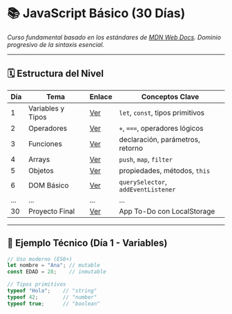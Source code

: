 # 📚 JavaScript Básico (30 Días)

*Curso fundamental basado en los estándares de [MDN Web Docs](https://developer.mozilla.org/es/docs/Web/JavaScript/Reference). Dominio progresivo de la sintaxis esencial.*

---

## 🗓️ Estructura del Nivel

| Día | Tema                  | Enlace                     | Conceptos Clave                     |
|-----|-----------------------|----------------------------|-------------------------------------|
| 1   | Variables y Tipos     | [Ver](/01-variables-tipos) | `let`, `const`, tipos primitivos    |
| 2   | Operadores            | [Ver](/02-operadores)      | `+`, `===`, operadores lógicos      |
| 3   | Funciones             | [Ver](/03-funciones)       | declaración, parámetros, retorno    |
| 4   | Arrays                | [Ver](/04-arrays)          | `push`, `map`, `filter`            |
| 5   | Objetos               | [Ver](/05-objetos)         | propiedades, métodos, `this`       |
| 6   | DOM Básico            | [Ver](/06-dom)             | `querySelector`, `addEventListener`|
| ... | ...                   | ...                        | ...                                 |
| 30  | Proyecto Final        | [Ver](/30-proyecto)        | App To-Do con LocalStorage         |

---

## 🧩 Ejemplo Técnico (Día 1 - Variables)

```javascript
// Uso moderno (ES6+)
let nombre = "Ana"; // mutable
const EDAD = 28;    // inmutable

// Tipos primitivos
typeof "Hola";    // "string"
typeof 42;        // "number"
typeof true;      // "boolean"